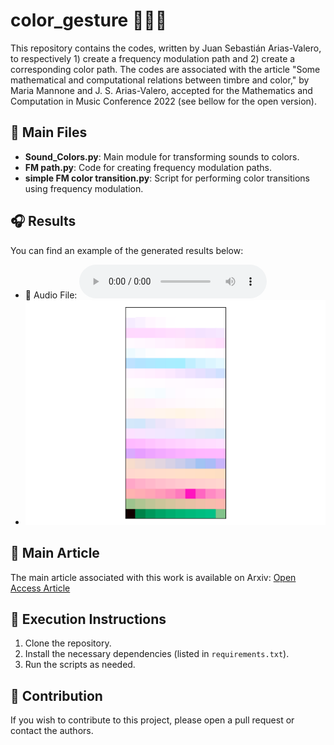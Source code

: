# color_gesture  🤚🎨🎵

This repository contains the codes, written by Juan Sebastián Arias-Valero, to respectively 1) create a frequency modulation path and 2) create a corresponding color path. The codes are associated with the article "Some mathematical and computational relations between timbre and color," by Maria Mannone and J. S. Arias-Valero, accepted for the Mathematics and Computation in Music Conference 2022 (see bellow for the open version).

## 📂 Main Files

- **Sound_Colors.py**: Main module for transforming sounds to colors.
- **FM path.py**: Code for creating frequency modulation paths.
- **simple FM color transition.py**: Script for performing color transitions using frequency modulation.

## 🎧 Results

You can find an example of the generated results below:

- 🎵 Audio File:
  <audio controls>
    <source src="FM_path.wav" type="audio/wav">
  </audio>
- ![🖼️ Image (.png)](FM_colors.png)

## 📄 Main Article

The main article associated with this work is available on Arxiv: [Open Access Article](https://arxiv.org/abs/2212.12465)

## 🚀 Execution Instructions

1. Clone the repository.
2. Install the necessary dependencies (listed in `requirements.txt`).
3. Run the scripts as needed.

## 🤝 Contribution

If you wish to contribute to this project, please open a pull request or contact the authors.